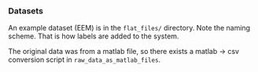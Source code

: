 ### Datasets

An example dataset (EEM) is in the `flat_files/` directory. Note the naming scheme. That is how labels are added to the system.

The original data was from a matlab file, so there exists a matlab -> csv conversion script in `raw_data_as_matlab_files`.